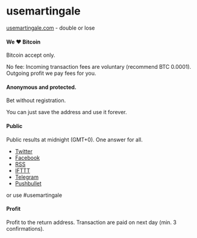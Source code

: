 # usemartingale

[usemartingale.com](http://usemartingale.com/) - double or lose

#### We ♥ Bitcoin
Bitcoin accept only.

No fee:
Incoming transaction fees are voluntary (recommend BTC 0.0001).
Outgoing profit we pay fees for you.

#### Anonymous and protected.
Bet without registration.

You can just save the address and use it forever.

#### Public
Public results at midnight (GMT+0). One answer for all.

* [Twitter](http://usemartingale.com/)
* [Facebook](http://usemartingale.com/)
* [RSS](http://usemartingale.com/)
* [IFTTT](http://usemartingale.com/)
* [Telegram](http://usemartingale.com/)
* [Pushbullet](http://usemartingale.com/)

or use #usemartingale

#### Profit
Profit to the return address. Transaction are paid on next day (min. 3 confirmations).

